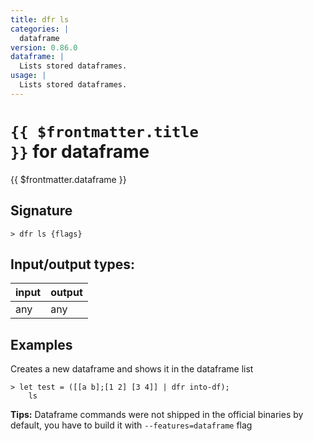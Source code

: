 ```yaml
---
title: dfr ls
categories: |
  dataframe
version: 0.86.0
dataframe: |
  Lists stored dataframes.
usage: |
  Lists stored dataframes.
---
```

<!-- This file is automatically generated. Please edit the command in https://github.com/nushell/nushell instead. -->

# <code>{{ $frontmatter.title }}</code> for dataframe

<div class='command-title'>{{ $frontmatter.dataframe }}</div>

## Signature

```> dfr ls {flags} ```


## Input/output types:

| input | output |
| ----- | ------ |
| any   | any    |

## Examples

Creates a new dataframe and shows it in the dataframe list
```nu
> let test = ([[a b];[1 2] [3 4]] | dfr into-df);
    ls

```


**Tips:** Dataframe commands were not shipped in the official binaries by default, you have to build it with `--features=dataframe` flag